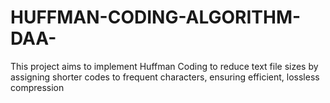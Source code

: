 # HUFFMAN-CODING-ALGORITHM-DAA-
This project aims to implement Huffman Coding to  reduce text file sizes by assigning shorter codes to  frequent characters, ensuring efficient, lossless  compression
